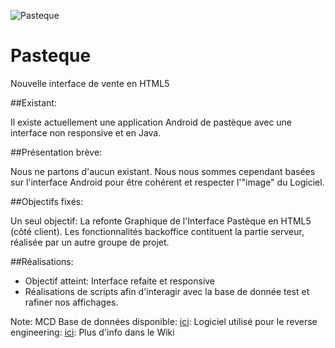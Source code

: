 
![Pasteque](https://my.pasteque.coop/wp-content/themes/pasteque/img/logo.png)
# Pasteque
Nouvelle interface de vente en HTML5

##Existant:

Il existe actuellement une application Android de pastèque avec une interface non responsive et en Java.

##Présentation brève:

Nous ne partons d'aucun existant. Nous nous sommes cependant basées sur l'interface Android pour être cohérent et respecter l'"image" du Logiciel.

##Objectifs fixés:

Un seul objectif: La refonte Graphique de l'Interface Pastèque en HTML5 (côté client). Les fonctionnalités backoffice contituent la partie serveur, réalisée par un autre groupe de projet.

##Réalisations:

- Objectif atteint: Interface refaite et responsive
- Réalisations de scripts afin d'interagir avec la base de donnée test et rafiner nos affichages.

Note:
MCD Base de données disponible: [ici](https://github.com/DiarraDIOP/Pasteque/tree/master/Code/bdd):
Logiciel utilisé pour le reverse engineering: [ici](https://github.com/DiarraDIOP/Pasteque/tree/master/Code/bdd):
Plus d'info dans le Wiki
